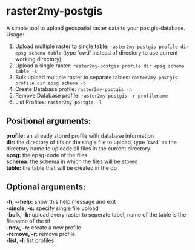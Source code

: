 # raster2my-postgis


A simple tool to upload geospatial raster data to your postgis-database.  
Usage:  
1. Upload multiple raster to single table: `raster2my-postgis profile dir epsg schema table` (type 'cwd' instead of directory to use current working directory)
2. Upload a single raster: `raster2my-postgis profile dir epsg schema table -s` 
3. Bulk upload multiple raster to separate tables: `raster2my-postgis profile dir epsg schema -b`
4. Create Database profile: `raster2my-postgis -n`
5. Remove Database profile: `raster2my-postgis -r profilename`
6. List Profiles: `raster2my-postgis -l`

## Positional arguments:  
  **profile:**      an already stored profile with database information  
  **dir:**          the directory of tifs or the single file to upload, type 'cwd'  as the directory name to uploade all files in the current directory.  
  **epsg:**         the epsg-code of the files  
  **schema:**       the schema in which the files will be stored  
  **table:**        the table that will be created in the db  

## Optional arguments:
  **-h, --help:**   show this help message and exit  
  **-single, -s:**  specify single file upload  
  **-bulk, -b:**    upload every raster to seperate tabel, name of the table is the filename of the tif  
  **-new, -n:**     create a new profile  
  **-remove, -r:**  remove profile  
  **-list, -l:**    list profiles  

